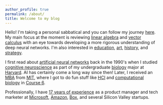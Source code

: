 ```yaml
---
author_profile: true
permalink: /about/
title: Welcome to my blog
---
```


Hello! I'm taking a personal sabbatical and you can follow my journey [here](/). My main focus at the moment is reviewing [linear algebra](http://www.deeplearningbook.org/contents/linear_algebra.html) and [vector calculus](https://www.amazon.com/Calculus-Applied-Mathematics-Computing-Science/dp/0198596529/) with an eye towards developing a more rigorous understanding of deep neural networks. I'm also interested in [education](/blog/2015/why-college/), [art](/tags/#art), [history](/tags/#history), and [strategy](/blog/2017/arkit-changes-the-game/). 

I first read about [artificial neural networks](https://mitpress.mit.edu/books/parallel-distributed-processing) back in the 1990's when I  studied [cognitive neuroscience](https://psychology.fas.harvard.edu/research-themes/cognitive-neuroscience) as part of my undergraduate [biology](https://oeb.harvard.edu) major at [Harvard](https://www.harvard.edu). AI has certainly come a long way since then! Later, I received an [MBA](http://mitsloan.mit.edu) from [MIT](http://web.mit.edu/), where I got to do fun stuff like [HCI](https://en.wikipedia.org/wiki/Human–computer_interaction) and [computational biology](http://csbi.mit.edu) in [Course 6](http://catalog.mit.edu/subjects/6/).

Professionally, I have [17 years of experience](https://www.linkedin.com/in/jeffhwang) as a product manager and tech marketer at [Microsoft](https://www.microsoft.com/), [Amazon](https://www.amazon.com/), [Box](https://www.box.com/home), and several Silicon Valley startups. 
